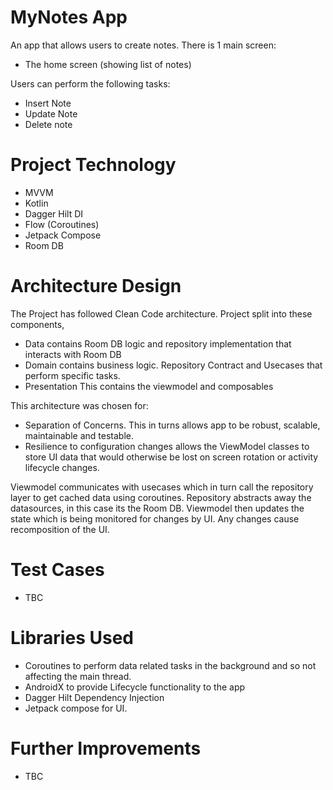 # MyNotes App
An app that allows users to create notes. There is 1 main screen:
- The home screen (showing list of notes)

Users can perform the following tasks:
- Insert Note
- Update Note
- Delete note

# Project Technology
- MVVM
- Kotlin
- Dagger Hilt DI
- Flow (Coroutines)
- Jetpack Compose
- Room DB

# Architecture Design
The Project has followed Clean Code architecture. Project split into these components, 
- Data contains Room DB logic and repository implementation that interacts with Room DB
- Domain contains business logic. Repository Contract and Usecases that perform specific tasks.
- Presentation This contains the viewmodel and composables
  
This architecture was chosen for:
- Separation of Concerns. This in turns allows app to be robust, scalable, maintainable and testable.
- Resilience to configuration changes allows the ViewModel classes to store UI data that would otherwise be lost on screen rotation or activity lifecycle changes.

Viewmodel communicates with usecases which in turn call the repository layer to get cached data using coroutines. Repository abstracts away the datasources, in this case its the Room DB. Viewmodel then updates the state which is being monitored for changes by UI. Any changes cause recomposition of the UI. 

# Test Cases
- TBC

# Libraries Used
- Coroutines to perform data related tasks in the background and so not affecting the main thread.
- AndroidX to provide Lifecycle functionality to the app
- Dagger Hilt Dependency Injection
- Jetpack compose for UI.

# Further Improvements
- TBC

